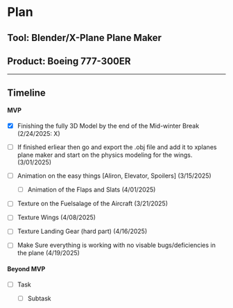 # Plan

## Tool: Blender/X-Plane Plane Maker
## Product: Boeing 777-300ER

---

## Timeline

#### MVP

- [X] Finishing the fully 3D Model by the end of the Mid-winter Break (2/24/2025: X)
- [ ] If finished erliear then go and export the .obj file and add it to xplanes plane maker and start on the physics modeling for the wings. (3/01/2025)
- [ ] Animation on the easy things [Aliron, Elevator, Spoilers] (3/15/2025)
  - [ ] Animation of the Flaps and Slats (4/01/2025)
- [ ] Texture on the Fuelsalage of the Aircraft (3/21/2025)
- [ ] Texture Wings (4/08/2025)
- [ ] Texture Landing Gear (hard part) (4/16/2025)
- [ ] Make Sure everything is working with no visable bugs/deficiencies in the plane (4/19/2025)


#### Beyond MVP

- [ ] Task
  - [ ] Subtask


<!-- EXAMPLE

## Tool: APIs
## Product: Green Glass Door riddle app

## Timeline

### MVP

- [ ] Front-end
  - [x] Webpage to collect input from user (deadline: 4/15)
  - [ ] Webpage to display "yes, but a ___ can't" or "no, but a ___ can" (deadline: 5/1)
- [x] Back-end
  - [x] Use regex to test whether or not the word can go through the GGD (deadline: 3/1)
  - [x] Use the Twinword API to find related words (deadline: 3/15)
    - [ ] Iterate through the words until an opposite example can be found (deadline: 4/1)

#### Beyond MVP

- [ ] Use another API to make sure the opposite example is a noun
- [ ] Automate notification of API limit to make sure I don’t exceed free quota
- [ ] A multiple choice quizzer that will test the user’s knowledge of the solution

-->





<!-- DO NOT USE THIS YET

| Name | Glows | Grows |
| -------- | ------- | ------- |
|   |   |
|   |   |
|   |   |
|   |   |
|   |   |
|   |   |

-->
